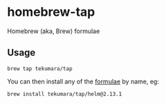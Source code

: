 # homebrew-tap

Homebrew (aka, Brew) formulae

## Usage

```
brew tap tekumara/tap
```

You can then install any of the [formulae](Formula/) by name, eg:

```
brew install tekumara/tap/helm@2.13.1
```